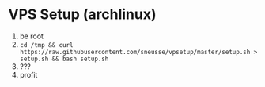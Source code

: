 # VPS Setup (archlinux)

1. be root
2. `cd /tmp && curl https://raw.githubusercontent.com/sneusse/vpsetup/master/setup.sh > setup.sh && bash setup.sh`
3. ???
4. profit
